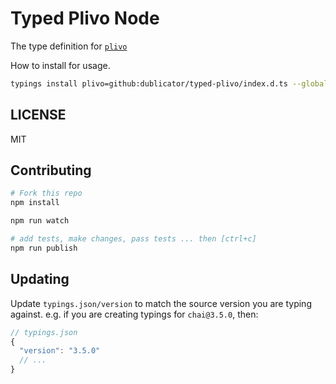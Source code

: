 # Typed Plivo Node

The type definition for [`plivo`](https://github.com/plivo/plivo-node)

How to install for usage.
```bash
typings install plivo=github:dublicator/typed-plivo/index.d.ts --global --save
```

## LICENSE

MIT

## Contributing

```sh
# Fork this repo
npm install

npm run watch

# add tests, make changes, pass tests ... then [ctrl+c]
npm run publish
```

## Updating

Update `typings.json/version` to match the source version you are typing against.
e.g. if you are creating typings for `chai@3.5.0`, then:
```js
// typings.json
{
  "version": "3.5.0"
  // ...
}
```
